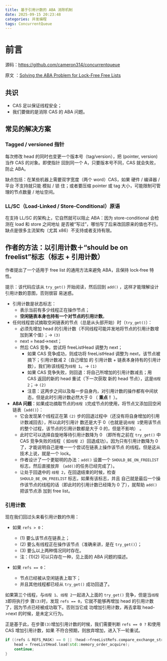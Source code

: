 ```yaml
---
title: 基于引用计数的 ABA 消除机制
date: 2025-09-15 20:23:48
categories: 并发编程
tags: ConcurrentQueue
---
```


# 前言

源码：https://github.com/cameron314/concurrentqueue

原文
：[Solving the ABA Problem for Lock-Free Free Lists](https://moodycamel.com/blog/2014/solving-the-aba-problem-for-lock-free-free-lists)

## 共识

- CAS 足以保证线程安全；
- 我们要做的是消除 CAS 的 ABA 问题。

## 常见的解决方案

### Tagged / versioned 指针

每次修改 head 的同时也变更一个版本号（tag/version），把 (pointer, version) 当作 CAS 的对象。即使指针
回到同一个 A，只要版本号不同，CAS 就会失败，防止 ABA。

缺点包括：在某些机器上需要双字宽度（两个 word）CAS，如果 硬件 / 编译器 / 平台 不支持就只能 模拟 / 锁
住；或者要压缩 pointer 或 tag 大小，可能限制可管理的节点数量 / 地址空间。

### LL/SC（Load-Linked / Store-Conditional）原语

在支持 LL/SC 的架构上，它自然就可以阻止 ABA：因为 store-conditional 会检测在 load 和 store 之间地址
是否被“写过”，哪怕写了后来改回原来的值也不行。缺点是很多主流架构（尤其 x86）不支持或者支持有限。

## 作者的方法：以引用计数＋“should be on freelist”标志（标志 + 引用计数）

作者提出了一个适用于 free list 的通用方法来避免 ABA，且保持 lock‐free 特性。

提示：该代码应该从 `try_get()` 开始阅读，然后回到 `add()` ，这样才能理解设计引用计数的意图，否则很容
易迷惑。

- 引用计数是状态标志：
  - 表示当前有多少线程正在操作节点；
  - **空闲链表本身也持有一个对节点的引用计数**。
- 任何线程尝试摘取空闲链表的节点（总是从头部开始）时（`try_get()`）：
  - 必须先增加 head 的引用计数（不同线程可能并发地将节点的引用计数增加到某个值）；→ `(3)`
  - next = head->next；
  - 然后 CAS 竞争，尝试将 freeListHead 调整为 next；
    - 如果 CAS 竞争成功，则成功将 freeListHead 调整为 next，该节点被摘下；引用计数减 2（自己增加 的
      引用计数 + 链表本身持有的引用计数），我们称该线程为`线程 1`。→ `(1)`
    - 如果 CAS 竞争失败，则回退：将自己所增加的引用计数减去；用 CAS 返回的新的 head 重试（下一次获取
      新的 head 节点），这是`线程 2`；→ `(2)`
    - 注意：这两步之间以及每一步自身内，对引用计数的操作都有中间状态，但是此时引用计数必然大于 0 （
      **重点！** ）。
- **ABA 问题**：如果成功摘取节点的`线程 1`完成节点的使用，将节点又添加回空闲链表（`add()`）：
  - 它会发现某个线程正在第 `(2)` 步的回退过程中（还没有将自身增加的引用计数减回去），所以此时引用计
    数还是大于 0（也就是说`线程 1`使用该节点的整个过程，该节点的引用计数都是大于 0 的，但是不影响）
    。
  - 此时它可以选择自旋地等待引用计数降为 0 （即所有之前在 `try_get()` 中 CAS 竞争失败的线程（
    如`线程 2`）回退成功）。因为只有引用计数降为 0 了，才能说明自己是唯一一个尝试在链表上操作该节点
    的线程。但是这从技术上说，就是一个 lock。
  - 作者设计了一个更聪明的办法：`add()` 设置一个 `SHOULD_BE_ON_FREELIST` 标志，然后直接放弃
    （`add()`的任务已经完成了）。
  - 让处于回退中的 `线程 2`，在回退结束的时候，检查 `SHOULD_BE_ON_FREELIST` 标志，如果有该标志，并且
    自己就是最后一个操作该节点的线程的话（即此时的引用计数已经降为 0 了），就帮助 `add()` 把该节点添
    加到 free list。

### 引用计数

现在我们回过头来看引用计数的作用：

- 如果 `refs > 0`：

  - (1) 要么该节点在链表上；
  - (2) 要么有线程正在操作该节点（准确来讲，是在 `try_get()`）；
  - (3) 要么以上两种情况同时存在。
  - 注：(1)(2) 可以只存在一种，见上面的 ABA 问题的描述。

- 如果 `refs == 0`：
  - 节点已经被从空闲链表上取下；
  - 并且其他线程都已经从 `try_get()` 成功回退了。

如果第三个线程，与`线程 1`、`线程 2`一起进入上面的 `try_get()` 竞争，但是当`线程 3`即将执行步
骤`(3)`时，发现 `refs == 0`，它就不能够再增加 head 的引用计数了，因为节点已经被成功取下。否则当它成
功增加引用计数，再去拿取 head->next 的时候，是未定义行为。

正是基于此，在步骤`(3)`增加引用计数的时候，我们需要判断 `refs == 0 ?` 和使用 CAS 增加引用计数，如果
不符合预期，则放弃增加，进入下一轮重试。

```cpp
if ((refs & REFS_MASK) == 0 || !head->freeListRefs.compare_exchange_strong(refs, refs + 1, std::memory_order_acquire)) {
	head = freeListHead.load(std::memory_order_acquire);
	continue;
}
```
